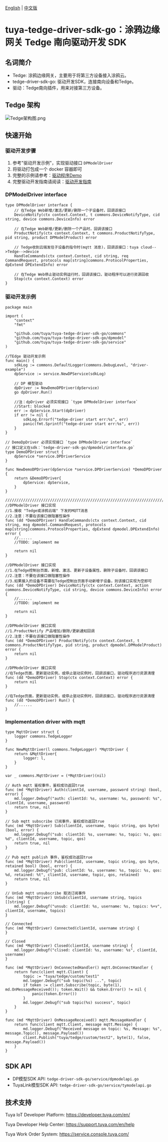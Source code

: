 [English](README.md) | [中文版](README_CN.md)
# tuya-tedge-driver-sdk-go：涂鸦边缘网关 Tedge 南向驱动开发 SDK

## 名词简介
* Tedge: 涂鸦边缘网关，主要用于将第三方设备接入涂鸦云。
* tedge-driver-sdk-go: 驱动开发SDK，连接南向设备和Tedge。
* 驱动：Tedge南向插件，用来对接第三方设备。

## Tedge 架构
![Tedge架构图.png](./docs/images/Tedge架构图1.png)

## 快速开始

### 驱动开发步骤
1. 参考"驱动开发示例"，实现驱动接口 `DPModelDriver`
2. 将驱动打包成一个 docker 容器即可
3. 完整的示例请参考：[驱动程序Demo](https://github.com/tuya/tuya-tedge-driver-example)
4. 完整驱动开发指南请阅读：[驱动开发指南](./docs/summary.md)

### DPModelDriver interface
```golang
type DPModelDriver interface {
	// 在Tedge Web新增/激活/更新/删除一个子设备时，回调该接口
	DeviceNotify(ctx context.Context, t commons.DeviceNotifyType, cid string, device commons.DeviceInfo) error

	// 在Tedge Web新增/更新/删除一个产品时，回调该接口
	ProductNotify(ctx context.Context, t commons.ProductNotifyType, pid string, product DPModelProduct) error

	// Tedge收到云端发往子设备的指令时(mqtt 消息)，回调该接口：tuya cloud-->Tedge-->device
	HandleCommands(ctx context.Context, cid string, req CommandRequest, protocols map[string]commons.ProtocolProperties, dpExtend DPExtendInfo) error
    
    // 在Tedge Web停止驱动实例运行时，回调该接口，驱动程序可以进行资源回收
	Stop(ctx context.Context) error
}
```

### 驱动开发示例
```golang
package main

import (
	"context"
	"fmt"

	"github.com/tuya/tuya-tedge-driver-sdk-go/commons"
	"github.com/tuya/tuya-tedge-driver-sdk-go/dpmodel"
	"github.com/tuya/tuya-tedge-driver-sdk-go/service"
)

//TEdge 驱动开发示例
func main() {
	sdkLog := commons.DefaultLogger(commons.DebugLevel, "driver-example")
	dpService := service.NewDPService(sdkLog)

	// DP 模型驱动
	dpDriver := NewDemoDPDriver(dpService)
	go dpDriver.Run()

	//注：dpDriver 必须实现接口 `type DPModelDriver interface`
	//Start: blocked
	err := dpService.Start(dpDriver)
	if err != nil {
		sdkLog.Errorf("tedge-driver start err:%s", err)
		panic(fmt.Sprintf("tedge-driver start err:%s", err))
	}
}

// DemoDpDriver 必须实现接口 `type DPModelDriver interface`
// 接口定义在sdk：`tedge-driver-sdk-go/dpmodel/interface.go`
type DemoDPDriver struct {
	dpService *service.DPDriverService
}

func NewDemoDPDriver(dpService *service.DPDriverService) *DemoDPDriver {
	return &DemoDPDriver{
		dpService: dpService,
	}
}

/////////////////////////////////////////////////////////////////////////////////////////////////////
//DPModelDriver 接口实现
//1.接收 "Tedge或涂鸦云端" 下发的MQTT消息
//2.注意：不要在该接口做阻塞性操作
func (dd *DemoDPDriver) HandleCommands(ctx context.Context, cid string, msg dpmodel.CommandRequest, protocols map[string]commons.ProtocolProperties, dpExtend dpmodel.DPExtendInfo) error {
	//......
	//TODO: implement me

	return nil
}

//DPModelDriver 接口实现
//1.在Tedge控制台页面，新增、激活、更新子设备属性、删除子设备时，回调该接口
//2.注意：不要在该接口做阻塞性操作
//3.如果接入的设备不需要在Tedge控制台页面手动新增子设备，则该接口实现为空即可
func (dd *DemoDPDriver) DeviceNotify(ctx context.Context, action commons.DeviceNotifyType, cid string, device commons.DeviceInfo) error {
	//......
	//TODO: implement me

	return nil
}

//DPModelDriver 接口实现
//1.ProductNotify 产品增加/删除/更新通知回调
//2.注意：不要在该接口做阻塞性操作
func (dd *DemoDPDriver) ProductNotify(ctx context.Context, t commons.ProductNotifyType, pid string, product dpmodel.DPModelProduct) error {
	return nil
}

//DPModelDriver 接口实现
//在Tedge页面，更新驱动实例，或停止驱动实例时，回调该接口，驱动程序进行资源清理
func (dd *DemoDPDriver) Stop(ctx context.Context) error {
	return nil
}

//在Tedge页面，更新驱动实例，或停止驱动实例时，回调该接口，驱动程序进行资源清理
func (dd *DemoDPDriver) Run() {
	//......
}

```

### Implementation driver with mqtt

```golang
type MqttDriver struct {
	logger commons.TedgeLogger
}

func NewMqttDriver(l commons.TedgeLogger) *MqttDriver {
	return &MqttDriver{
		logger: l,
	}
}

var _ commons.MqttDriver = (*MqttDriver)(nil)

// Auth mqtt 鉴权事件，鉴权成功返回true
func (md *MqttDriver) Auth(clientId, username, password string) (bool, error) {
	md.logger.Debugf("auth: clientId: %s, username: %s, password: %s", clientId, username, password)
	return true, nil
}

// Sub mqtt subscribe 订阅事件，鉴权成功返回true
func (md *MqttDriver) Sub(clientId, username, topic string, qos byte) (bool, error) {
	md.logger.Debugf("sub: clientId: %s, username: %s, topic: %s, qos: %d", clientId, username, topic, qos)
	return true, nil
}

// Pub mqtt publish 事件，鉴权成功返回true
func (md *MqttDriver) Pub(clientId, username, topic string, qos byte, retained bool) (bool, error) {
	md.logger.Debugf("pub: clientId: %s, username: %s, topic: %s, qos: %d, retained: %t", clientId, username, topic, qos, retained)
	return true, nil
}

// UnSub mqtt unsubscribe 取消订阅事件
func (md *MqttDriver) UnSub(clientId, username string, topics []string) {
	md.logger.Debugf("unsub: clientId: %s, username: %s, topics: %+v", clientId, username, topics)
}

// Connected
func (md *MqttDriver) Connected(clientId, username string) {
}

// Closed
func (md *MqttDriver) Closed(clientId, username string) {
	md.logger.Debugf("clised: clientId: %s, username: %s", clientId, username)
}

func (md *MqttDriver) OnConnectedHandler() mqtt.OnConnectHandler {
	return func(client mqtt.Client) {
		topic := "tuya/tedge/custom/test1"
		md.logger.Debugf("sub topic(%s) ...", topic)
		if token := client.Subscribe(topic, byte(1), md.OnMessageReceived()); token.Wait() && token.Error() != nil {
			panic(token.Error())
		}
		md.logger.Debugf("sub topic(%s) success", topic)
	}
}

func (md *MqttDriver) OnMessageReceived() mqtt.MessageHandler {
	return func(client mqtt.Client, message mqtt.Message) {
		md.logger.Debugf("Received message on topic: %s, Message: %s", message.Topic(), message.Payload())
		client.Publish("tuya/tedge/custom/test2", byte(1), false, message.Payload())
	}
}
```

## SDK API
* DP模型SDK API: `tedge-driver-sdk-go/service/dpmodelapi.go`
* TuyaLink模型SDK API: `tedge-driver-sdk-go/service/tymodelapi.go`

## 技术支持
Tuya IoT Developer Platform: https://developer.tuya.com/en/

Tuya Developer Help Center: https://support.tuya.com/en/help

Tuya Work Order System: https://service.console.tuya.com/